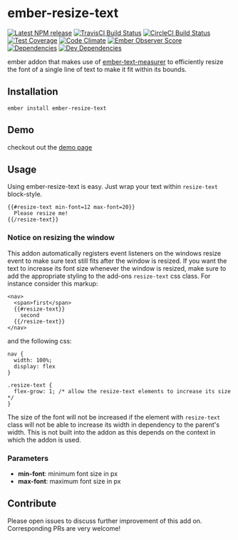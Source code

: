 # ember-resize-text

[![Latest NPM release][npm-badge]][npm-badge-url]
[![TravisCI Build Status][travis-badge]][travis-badge-url]
[![CircleCI Build Status][circle-badge]][circle-badge-url]
[![Test Coverage][coveralls-badge]][coveralls-badge-url]
[![Code Climate][codeclimate-badge]][codeclimate-badge-url]
[![Ember Observer Score][ember-observer-badge]][ember-observer-badge-url]
[![Dependencies][dependencies-badge]][dependencies-badge-url]
[![Dev Dependencies][devDependencies-badge]][devDependencies-badge-url]

ember addon that makes use of [ember-text-measurer](https://github.com/cibernox/ember-text-measurer) to efficiently resize the font of a single line of text to make it fit within its bounds.

## Installation

`ember install ember-resize-text`

## Demo

checkout out the [demo page](https://st-h.github.io/ember-resize-text/)

## Usage

Using ember-resize-text is easy. Just wrap your text within `resize-text` block-style.
```
{{#resize-text min-font=12 max-font=20}}
  Please resize me!
{{/resize-text}}
```

### Notice on resizing the window

This addon automatically registers event listeners on the windows resize event to make sure text still fits after the window is resized. If you want the text to increase its font size whenever the window is resized, make sure to add the appropriate styling to the add-ons `resize-text` css class. For instance consider this markup:

```
<nav>
  <span>first</span>
  {{#resize-text}}
    second
  {{/resize-text}}
</nav>
```
and the following css:
```
nav {
  width: 100%;
  display: flex
}

.resize-text {
  flex-grow: 1; /* allow the resize-text elements to increase its size */
}
```
The size of the font will not be increased if the element with `resize-text` class will not be able to increase its width in dependency to the parent's width. This is not built into the addon as this depends on the context in which the addon is used.

### Parameters

- **min-font**: minimum font size in px
- **max-font**: maximum font size in px

## Contribute

Please open issues to discuss further improvement of this add on. Corresponding PRs are very welcome!

[npm-badge]: https://img.shields.io/npm/v/ember-resize-text.svg
[npm-badge-url]: https://www.npmjs.com/package/ember-resize-text
[travis-badge]: https://img.shields.io/travis/st-h/ember-resize-text/master.svg?label=TravisCI
[travis-badge-url]: https://travis-ci.org/st-h/ember-resize-text
[circle-badge]: https://circleci.com/gh/st-h/ember-resize-text/tree/master.svg?style=svg&circle-token={{CIRCLE_TOKEN}}
[circle-badge-url]: https://circleci.com/gh/st-h/ember-resize-text/tree/master
[coveralls-badge]: https://coveralls.io/repos/github/st-h/ember-resize-text/badge.svg?branch=master
[coveralls-badge-url]: https://coveralls.io/github/st-h/ember-resize-text?branch=master
[codeclimate-badge]: https://img.shields.io/codeclimate/github/st-h/ember-resize-text.svg
[codeclimate-badge-url]: https://codeclimate.com/github/st-h/ember-resize-text
[ember-observer-badge]: http://emberobserver.com/badges/ember-resize-text.svg
[ember-observer-badge-url]: http://emberobserver.com/addons/ember-resize-text
[dependencies-badge]: https://img.shields.io/david/st-h/ember-resize-text.svg
[dependencies-badge-url]: https://david-dm.org/st-h/ember-resize-text
[devDependencies-badge]: https://img.shields.io/david/dev/st-h/ember-resize-text.svg
[devDependencies-badge-url]: https://david-dm.org/st-h/ember-resize-text#info=devDependencies
